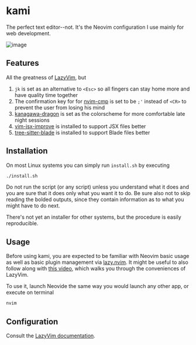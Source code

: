 # kami
The perfect text editor--not. It's the Neovim configuration I use mainly for web development.

![image](https://github.com/elfry2/kami/assets/47256917/dc8445cf-601d-442a-9c27-f3098b857b2a)

## Features
All the greatness of [LazyVim](https://www.lazyvim.org/), but
1. ```jk``` is set as an alternative to ```<Esc>``` so all fingers can stay home more and have quality time together
2. The confirmation key for for [nvim-cmp](https://github.com/hrsh7th/nvim-cmp) is set to be ```;'``` instead of ```<CR>``` to prevent the user from losing his mind
2. [kanagawa-dragon](https://github.com/rebelot/kanagawa.nvim) is set as the colorscheme for more comfortable late night sessions
3. [vim-jsx-improve](https://github.com/neoclide/vim-jsx-improve) is installed to support JSX files better
4. [tree-sitter-blade](https://github.com/EmranMR/tree-sitter-blade) is installed to support Blade files better

## Installation
On most Linux systems you can simply run ```install.sh``` by executing
```bash
./install.sh
```

Do not run the script (or any script) unless you understand what it does and you are sure that it does only what you want it to do. Be sure also not to skip reading the bolded outputs, since they contain information as to what you might have to do next.

There's not yet an installer for other systems, but the procedure is easily reproducible.

## Usage
Before using kami, you are expected to be familiar with Neovim basic usage as well as basic plugin management via [lazy.nvim](https://lazy.folke.io/). It might be useful to also follow along with [this video](https://www.youtube.com/watch?v=N93cTbtLCIM), which walks you through the conveniences of LazyVim.

To use it, launch Neovide the same way you would launch any other app, or execute on terminal
```bash
nvim
```


## Configuration
Consult the [LazyVim documentation](https://www.lazyvim.org/configuration).

